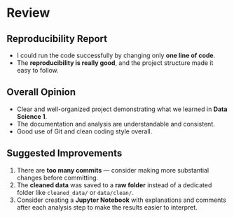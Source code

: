 # Review

## Reproducibility Report
- I could run the code successfully by changing only **one line of code**.  
- The **reproducibility is really good**, and the project structure made it easy to follow.

## Overall Opinion
- Clear and well-organized project demonstrating what we learned in **Data Science 1**.  
- The documentation and analysis are understandable and consistent.  
- Good use of Git and clean coding style overall.

## Suggested Improvements
1. There are **too many commits** — consider making more substantial changes before committing.  
2. The **cleaned data** was saved to a **raw folder** instead of a dedicated folder like `cleaned_data/` or `data/clean/`.  
3. Consider creating a **Jupyter Notebook** with explanations and comments after each analysis step to make the results easier to interpret.
